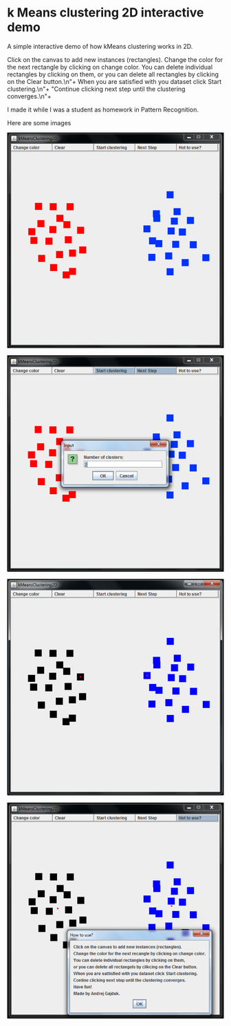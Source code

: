k Means clustering 2D interactive demo
========================

A simple interactive demo of how kMeans clustering works in 2D.

Click on the canvas to add new instances (rectangles).
Change the color for the next rectangle by clicking on change color.
You can delete individual rectangles by clicking on them, or you can delete all rectangles by clicking on the Clear button.\n"+
When you are satisfied with you dataset click Start clustering.\n"+
"Continue clicking next step until the clustering converges.\n"+

I made it while I was a student as homework in Pattern Recognition.

Here are some images

![alt tag](https://raw.githubusercontent.com/gajduk/kMeansClustering2D-demo/master/kmeans1.PNG)

![alt tag](https://raw.githubusercontent.com/gajduk/kMeansClustering2D-demo/master/kmeans2.PNG)

![alt tag](https://raw.githubusercontent.com/gajduk/kMeansClustering2D-demo/master/kmeans3.PNG)

![alt tag](https://raw.githubusercontent.com/gajduk/kMeansClustering2D-demo/master/kmeans4.PNG)
